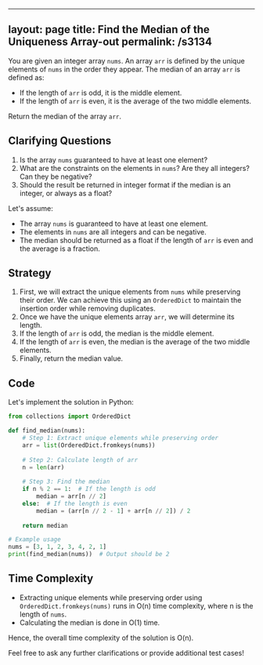 
---
layout: page
title:  Find the Median of the Uniqueness Array-out
permalink: /s3134
---
You are given an integer array `nums`. An array `arr` is defined by the unique elements of `nums` in the order they appear. The median of an array `arr` is defined as:
- If the length of `arr` is odd, it is the middle element.
- If the length of `arr` is even, it is the average of the two middle elements.

Return the median of the array `arr`.

## Clarifying Questions
1. Is the array `nums` guaranteed to have at least one element?
2. What are the constraints on the elements in `nums`? Are they all integers? Can they be negative?
3. Should the result be returned in integer format if the median is an integer, or always as a float?

Let's assume:
- The array `nums` is guaranteed to have at least one element.
- The elements in `nums` are all integers and can be negative.
- The median should be returned as a float if the length of `arr` is even and the average is a fraction.

## Strategy
1. First, we will extract the unique elements from `nums` while preserving their order. We can achieve this using an `OrderedDict` to maintain the insertion order while removing duplicates.
2. Once we have the unique elements array `arr`, we will determine its length.
3. If the length of `arr` is odd, the median is the middle element.
4. If the length of `arr` is even, the median is the average of the two middle elements.
5. Finally, return the median value.

## Code
Let's implement the solution in Python:

```python
from collections import OrderedDict

def find_median(nums):
    # Step 1: Extract unique elements while preserving order
    arr = list(OrderedDict.fromkeys(nums))
    
    # Step 2: Calculate length of arr
    n = len(arr)
    
    # Step 3: Find the median
    if n % 2 == 1:  # If the length is odd
        median = arr[n // 2]
    else:  # If the length is even
        median = (arr[n // 2 - 1] + arr[n // 2]) / 2
    
    return median

# Example usage
nums = [3, 1, 2, 3, 4, 2, 1]
print(find_median(nums))  # Output should be 2
```

## Time Complexity
- Extracting unique elements while preserving order using `OrderedDict.fromkeys(nums)` runs in O(n) time complexity, where n is the length of `nums`.
- Calculating the median is done in O(1) time.

Hence, the overall time complexity of the solution is O(n).

Feel free to ask any further clarifications or provide additional test cases!